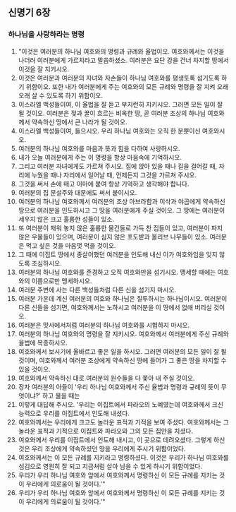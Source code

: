 ## 신명기 6장

### 하나님을 사랑하라는 명령
1. "이것은 여러분의 하나님 여호와의 명령과 규례와 율법이오. 여호와께서는 이것을 나더러 여러분에게 가르치라고 말씀하셨소. 여러분은 요단 강을 건너 차지할 땅에서 이것을 잘 지키시오.
2. 이것은 여러분과 여러분의 자녀와 자손들이 하나님 여호와를 평생토록 섬기도록 하기 위함이오. 또한 내가 여러분에게 주는 여호와의 모든 규례와 명령을 잘 지켜 오래오래 살 수 있도록 하기 위함이오.
3. 이스라엘 백성들이여, 이 율법을 잘 듣고 부지런히 지키시오. 그러면 모든 일이 잘 될 것이오. 여러분은 젖과 꿀이 흐르는 비옥한 땅, 곧 여러분 조상의 하나님 여호와께서 약속하신 땅에서 큰 나라가 될 것이오.
4. 이스라엘 백성들이여, 들으시오. 우리 하나님 여호와는 오직 한 분뿐이신 여호와시오.
5. 여러분의 하나님 여호와를 마음과 뜻과 힘을 다하여 사랑하시오.
6. 내가 오늘 여러분에게 주는 이 명령을 항상 마음속에 기억하시오.
7. 그리고 여러분 자녀에게도 가르쳐 주시오. 집에 앉아 있을 때나 길을 걸어갈 때, 자리에 누웠을 때나 자리에서 일어날 때, 언제든지 그것을 가르쳐 주시오.
8. 그것을 써서 손에 매고 이마에 붙여 항상 기억하고 생각해야 합니다.
9. 여러분의 집 문설주와 대문에도 써서 붙이시오.
10. 여러분의 하나님 여호와께서 여러분의 조상 아브라함과 이삭과 야곱에게 약속하신 땅으로 여러분을 인도하시고 그 땅을 여러분에게 주실 것이오. 그 땅에는 여러분이 세우지 않은 크고 훌륭한 성들이 있소.
11. 또 여러분이 채워 놓지 않은 훌륭한 물건들로 가득 찬 집들이 있고, 여러분이 파지 않은 우물들이 있으며, 여러분이 심지 않은 포도밭과 올리브 나무들이 있소. 여러분은 먹고 싶은 것을 마음껏 먹을 것이오.
12. 그 때에 이집트 땅에서 종살이했던 여러분을 인도해 내신 이가 여호와임을 잊지 않도록 조심하시오.
13. 여러분의 하나님 여호와를 존경하고 오직 여호와만을 섬기시오. 맹세할 때에는 여호와의 이름으로만 맹세하시오.
14. 여러분 주변에 사는 다른 백성들처럼 다른 신을 섬기지 마시오.
15. 여러분 가운데 계신 여러분의 여호와 하나님은 질투하시는 하나님이시오. 여러분이 다른 신들을 섬기면, 여호와께서는 노하시고 여러분을 이 땅에서 없애 버리실 것이오.
16. 여러분은 맛사에서처럼 여러분의 하나님 여호와를 시험하지 마시오.
17. 여러분의 하나님 여호와의 명령을 잘 지키시오. 여호와께서 여러분에게 주신 규례와 율법에 복종하시오.
18. 여호와께서 보시기에 올바르고 좋은 일을 하시오. 그러면 여러분의 모든 일이 잘 될 것이며, 여호와께서 여러분 조상에게 약속하신 땅에 들어가 그 좋은 땅을 차지할 수 있을 것이오.
19. 여호와께서 약속하신 대로 여러분의 원수들을 다 쫓아 내 주실 것이오.
20. 장차 여러분의 아들이 '우리 하나님 여호와께서 주신 율법과 명령과 규례의 뜻이 무엇이냐?' 하고 물을 때는
21. 이렇게 대답해 주시오. '우리는 이집트에서 파라오의 노예였는데 여호와께서 크신 능력으로 우리를 이집트에서 인도해 내셨다.
22. 여호와께서는 우리에게 크고도 놀라운 표적과 기적을 보여 주셨다. 여호와께서는 그 놀라운 표적과 기적으로 이집트와 파라오와 그의 모든 집안을 치셨다.
23. 여호와께서 우리를 이집트에서 인도해 내시고, 이 곳으로 데려오셨다. 그렇게 하신 것은 우리 조상에게 약속하셨던 땅을 우리에게 주시기 위함이었다.
24. 여호와께서는 이 모든 규례를 지키라고 명령하셨다. 이것은 우리가 하나님 여호와를 섬김으로 영원히 잘 되고 지금처럼 살아 남을 수 있게 하시기 위함이었다.
25. 우리가 우리 하나님 여호와 앞에서 여호와께서 명령하신 이 모든 규례를 지키는 것이 우리에게 의로움이 될 것이다.'"
25. 우리가 우리 하나님 여호와 앞에서 여호와께서 명령하신 이 모든 규례를 지키는 것이 우리에게 의로움이 될 것이다.'"